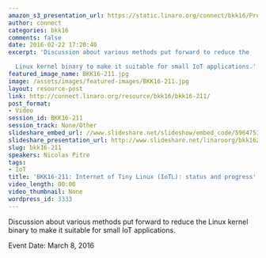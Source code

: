 ```yaml
---
amazon_s3_presentation_url: https://static.linaro.org/connect/bkk16/Presentations/Tuesday/BKK16-211.pdf
author: connect
categories: bkk16
comments: false
date: 2016-02-22 17:20:40
excerpt: 'Discussion about various methods put forward to reduce the

  Linux kernel binary to make it suitable for small IoT applications.'
featured_image_name: BKK16-211.jpg
image: /assets/images/featured-images/BKK16-211.jpg
layout: resource-post
link: http://connect.linaro.org/resource/bkk16/bkk16-211/
post_format:
- Video
session_id: BKK16-211
session_track: None/Other
slideshare_embed_url: //www.slideshare.net/slideshow/embed_code/59647538
slideshare_presentation_url: http://www.slideshare.net/linaroorg/bkk16211-internet-of-tiny-linux-io-tl-status-and-progress
slug: bkk16-211
speakers: Nicolas Pitre
tags:
- IoT
title: 'BKK16-211: Internet of Tiny Linux (IoTL): status and progress'
video_length: 00:00
video_thumbnail: None
wordpress_id: 3333
---
```


Discussion about various methods put forward to reduce the Linux kernel binary to make it suitable for small IoT applications.

Event Date: March 8, 2016